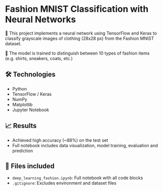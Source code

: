 # Fashion MNIST Classification with Neural Networks

🎯 This project implements a neural network using TensorFlow and Keras to classify grayscale images of clothing (28x28 px) from the Fashion MNIST dataset.

🧠 The model is trained to distinguish between 10 types of fashion items (e.g. shirts, sneakers, coats, etc.)

## 🛠️ Technologies
- Python
- TensorFlow / Keras
- NumPy
- Matplotlib
- Jupyter Notebook

## 📈 Results
- Achieved high accuracy (~88%) on the test set
- Full notebook includes data visualization, model training, evaluation and prediction

## 📂 Files included
- `deep_learning_fashion.ipynb`: Full notebook with all code blocks
- `.gitignore`: Excludes environment and dataset files
